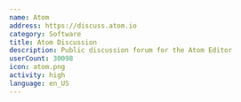 ```yaml
---
name: Atom
address: https://discuss.atom.io
category: Software
title: Atom Discussion
description: Public discussion forum for the Atom Editor
userCount: 30098
icon: atom.png
activity: high
language: en_US
---
```

